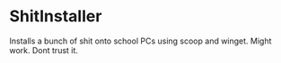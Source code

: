 # ShitInstaller
Installs a bunch of shit onto school PCs using scoop and winget. Might work. Dont trust it.
